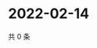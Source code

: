 # 2022-02-14

共 0 条

<!-- BEGIN WEIBO -->
<!-- 最后更新时间 Mon Feb 14 2022 02:15:19 GMT+0800 (China Standard Time) -->

<!-- END WEIBO -->
